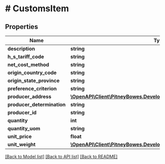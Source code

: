 # # CustomsItem

## Properties

Name | Type | Description | Notes
------------ | ------------- | ------------- | -------------
**description** | **string** |  | 
**h_s_tariff_code** | **string** |  | [optional] 
**net_cost_method** | **string** |  | [optional] 
**origin_country_code** | **string** |  | 
**origin_state_province** | **string** |  | [optional] 
**preference_criterion** | **string** |  | [optional] 
**producer_address** | [**\OpenAPI\Client\PitneyBowes.Developer.ShippingApi.Model\Address**](Address.md) |  | [optional] 
**producer_determination** | **string** |  | [optional] 
**producer_id** | **string** |  | [optional] 
**quantity** | **int** |  | 
**quantity_uom** | **string** |  | [optional] 
**unit_price** | **float** |  | 
**unit_weight** | [**\OpenAPI\Client\PitneyBowes.Developer.ShippingApi.Model\ParcelWeight**](ParcelWeight.md) |  | 

[[Back to Model list]](../../README.md#documentation-for-models) [[Back to API list]](../../README.md#documentation-for-api-endpoints) [[Back to README]](../../README.md)


